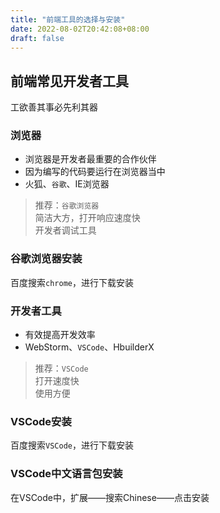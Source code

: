 ```yaml
---
title: "前端工具的选择与安装"
date: 2022-08-02T20:42:08+08:00
draft: false
---
```


## 前端常见开发者工具
工欲善其事必先利其器
### 浏览器
- 浏览器是开发者最重要的合作伙伴  
- 因为编写的代码要运行在浏览器当中
- 火狐、`谷歌`、IE浏览器

> 推荐：`谷歌浏览器`  
简洁大方，打开响应速度快  
开发者调试工具
### 谷歌浏览器安装
百度搜索`chrome`，进行下载安装
### 开发者工具
- 有效提高开发效率
- WebStorm、`VSCode`、HbuilderX
> 推荐：`VSCode`  
打开速度快  
使用方便
### VSCode安装
百度搜索`VSCode`，进行下载安装
### VSCode中文语言包安装
在VSCode中，扩展——搜索Chinese——点击安装
